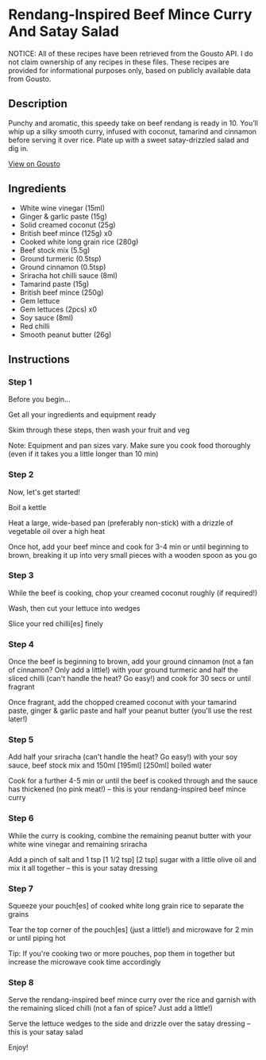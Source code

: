 # Rendang-Inspired Beef Mince Curry And Satay Salad

NOTICE: All of these recipes have been retrieved from the Gousto API. I do not claim ownership of any recipes in these files. These recipes are provided for informational purposes only, based on publicly available data from Gousto.

## Description

Punchy and aromatic, this speedy take on beef rendang is ready in 10. You’ll whip up a silky smooth curry, infused with coconut, tamarind and cinnamon before serving it over rice. Plate up with a sweet satay-drizzled salad and dig in.

[View on Gousto](https://www.gousto.co.uk/recipes/cookbook/rendang-inspired-beef-mince-curry-and-satay-gem-salad)

## Ingredients

- White wine vinegar (15ml)
- Ginger & garlic paste (15g)
- Solid creamed coconut (25g)
- British beef mince (125g) x0
- Cooked white long grain rice (280g)
- Beef stock mix (5.5g)
- Ground turmeric (0.5tsp)
- Ground cinnamon (0.5tsp)
- Sriracha hot chilli sauce (8ml)
- Tamarind paste (15g)
- British beef mince (250g)
- Gem lettuce
- Gem lettuces (2pcs) x0
- Soy sauce (8ml)
- Red chilli
- Smooth peanut butter (26g)

## Instructions


### Step 1

Before you begin...

Get all your ingredients and equipment ready

Skim through these steps, then wash your fruit and veg

Note: Equipment and pan sizes vary. Make sure you cook food thoroughly (even if it takes you a little longer than 10 min)


### Step 2

Now, let's get started!

Boil a kettle

Heat a large, wide-based pan (preferably non-stick) with a drizzle of vegetable oil over a high heat

Once hot, add your beef mince and cook for 3-4 min or until beginning to brown, breaking it up into very small pieces with a wooden spoon as you go


### Step 3

While the beef is cooking, chop your creamed coconut roughly (if required!)

Wash, then cut your lettuce into wedges

Slice your red chilli[es] finely


### Step 4

Once the beef is beginning to brown, add your ground cinnamon (not a fan of cinnamon? Only add a little!) with your ground turmeric and half the sliced chilli (can't handle the heat? Go easy!) and cook for 30 secs or until fragrant

Once fragrant, add the chopped creamed coconut with your tamarind paste, ginger & garlic paste and half your peanut butter (you'll use the rest later!)


### Step 5

Add half your sriracha (can't handle the heat? Go easy!) with your soy sauce, beef stock mix and 150ml <span class="text-purple">[195ml] </span><span class="text-danger">[250ml] </span>boiled water

Cook for a further 4-5 min or until the beef is cooked through and the sauce has thickened (no pink meat!) – this is your rendang-inspired beef mince curry


### Step 6

While the curry is cooking, combine the remaining peanut butter with your white wine vinegar and remaining sriracha

Add a pinch of salt and 1 tsp<span class="text-purple"> [1 1/2 tsp]<span class="text-danger"> </span>[2 tsp]</span> sugar with a little olive oil and mix it all together – this is your satay dressing


### Step 7

Squeeze your pouch[es] of cooked white long grain rice to separate the grains

Tear the top corner of the pouch[es] (just a little!) and microwave for 2 min or until piping hot

Tip: If you're cooking two or more pouches, pop them in together but increase the microwave cook time accordingly

### Step 8

Serve the rendang-inspired beef mince curry over the rice and garnish with the remaining sliced chilli (not a fan of spice? Just add a little!)

Serve the lettuce wedges to the side and drizzle over the satay dressing – this is your satay salad

Enjoy!


